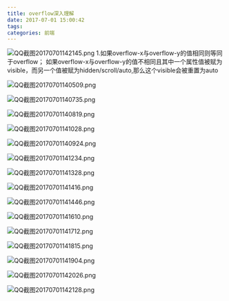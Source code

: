 ```yaml
---
title: overflow深入理解
date: 2017-07-01 15:00:42
tags:
categories: 前端
---
```

![QQ截图20170701142145.png](http://pic1.zhoujie16.cn/006tNc79ly1g3zkj16hhxj30yg0jdqct.jpg)
1.如果overflow-x与overflow-y的值相同则等同于overflow；
如果overflow-x与overflow-y的值不相同且其中一个属性值被赋为visible，而另一个值被赋为hidden/scroll/auto,那么这个visible会被重置为auto


![QQ截图20170701140509.png](http://pic1.zhoujie16.cn/006tNc79ly1g3zkj1ty9dj30yg0gv0xs.jpg)


![QQ截图20170701140735.png](http://pic1.zhoujie16.cn/006tNc79ly1g3zkj36egaj30yg05jgnf.jpg)


![QQ截图20170701140819.png](http://pic1.zhoujie16.cn/006tNc79ly1g3zkj3t01kj30yg0j9q8q.jpg)


![QQ截图20170701141028.png](http://pic1.zhoujie16.cn/006tNc79ly1g3zkj4amjsj30yg0jd0zc.jpg)


![QQ截图20170701140924.png](http://pic1.zhoujie16.cn/006tNc79ly1g3zkj4qp56j30yg0jdafe.jpg)



![QQ截图20170701141234.png](http://pic1.zhoujie16.cn/006tNc79ly1g3zkj75qiej30yg0jbamn.jpg)



![QQ截图20170701141328.png](http://pic1.zhoujie16.cn/006tNc79ly1g3zkj8e5aaj30yg0600u7.jpg)



![QQ截图20170701141416.png](http://pic1.zhoujie16.cn/006tNc79ly1g3zkj8vxbej30yg0jdtei.jpg)



![QQ截图20170701141446.png](http://pic1.zhoujie16.cn/006tNc79ly1g3zkj9dwyfj30yg06940n.jpg)


![QQ截图20170701141610.png](http://pic1.zhoujie16.cn/006tNc79ly1g3zkjbq30sj30yg05odh0.jpg)


![QQ截图20170701141712.png](http://pic1.zhoujie16.cn/006tNc79ly1g3zkjco93zj30yg0jbq7z.jpg)


![QQ截图20170701141815.png](http://pic1.zhoujie16.cn/006tNc79ly1g3zkjg2m00j30yg0jdqgq.jpg)


![QQ截图20170701141904.png](http://pic1.zhoujie16.cn/006tNc79ly1g3zkjix9q6j30yg0jc4ae.jpg)


![QQ截图20170701142026.png](http://pic1.zhoujie16.cn/006tNc79ly1g3zkjjq1gaj30yg0je11d.jpg)



![QQ截图20170701142128.png](http://pic1.zhoujie16.cn/006tNc79ly1g3zkjkm7c9j30yg0jdjyh.jpg)

